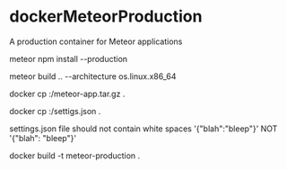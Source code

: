 # dockerMeteorProduction
A production container for Meteor applications


meteor npm install --production

meteor build .. --architecture os.linux.x86_64

docker cp <CONTAINER ID>:<APP PATH>/meteor-app.tar.gz .
  
docker cp <CONTAINER ID>:<APP PATH>/settigs.json .
  
settings.json file should not contain white spaces '{"blah":"bleep"}' NOT '{"blah": "bleep"}'

docker build -t meteor-production .
